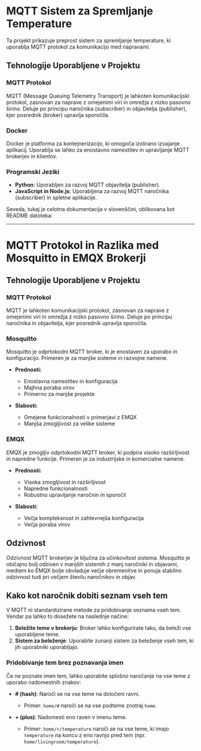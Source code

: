 # MQTT Sistem za Spremljanje Temperature

Ta projekt prikazuje preprost sistem za spremljanje temperature, ki uporablja MQTT protokol za komunikacijo med napravami.

## Tehnologije Uporabljene v Projektu

### MQTT Protokol
MQTT (Message Queuing Telemetry Transport) je lahkoten komunikacijski protokol, zasnovan za naprave z omejenimi viri in omrežja z nizko pasovno širino. Deluje po principu naročnika (subscriber) in objavitelja (publisher), kjer posrednik (broker) upravlja sporočila.

### Docker
Docker je platforma za kontejnerizacijo, ki omogoča izolirano izvajanje aplikacij. Uporablja se lahko za enostavno namestitev in upravljanje MQTT brokerjev in klientov.

### Programski Jeziki
- **Python**: Uporabljen za razvoj MQTT objavitelja (publisher).
- **JavaScript in Node.js**: Uporabljena za razvoj MQTT naročnika (subscriber) in spletne aplikacije.


Seveda, tukaj je celotna dokumentacija v slovenščini, oblikovana kot README datoteka:

---

# MQTT Protokol in Razlika med Mosquitto in EMQX Brokerji

## Tehnologije Uporabljene v Projektu

### MQTT Protokol
MQTT je lahkoten komunikacijski protokol, zasnovan za naprave z omejenimi viri in omrežja z nizko pasovno širino. Deluje po principu naročnika in objavitelja, kjer posrednik upravlja sporočila.

### Mosquitto
Mosquitto je odprtokodni MQTT broker, ki je enostaven za uporabo in konfiguracijo. Primeren je za manjše sisteme in razvojne namene.

- **Prednosti:**
  - Enostavna namestitev in konfiguracija
  - Majhna poraba virov
  - Primerno za manjše projekte

- **Slabosti:**
  - Omejene funkcionalnosti v primerjavi z EMQX
  - Manjša zmogljivost za velike sisteme

### EMQX
EMQX je zmogljiv odprtokodni MQTT broker, ki podpira visoko razširljivost in napredne funkcije. Primeren je za industrijske in komercialne namene.

- **Prednosti:**
  - Visoka zmogljivost in razširljivost
  - Napredne funkcionalnosti
  - Robustno upravljanje naročnin in sporočil

- **Slabosti:**
  - Večja kompleksnost in zahtevnejša konfiguracija
  - Večja poraba virov

## Odzivnost

Odzivnost MQTT brokerjev je ključna za učinkovitost sistema. Mosquitto je običajno bolj odziven v manjših sistemih z manj naročniki in objavami, medtem ko EMQX bolje obvladuje večje obremenitve in ponuja stabilno odzivnost tudi pri večjem številu naročnikov in objav.

## Kako kot naročnik dobiti seznam vseh tem

V MQTT ni standardizirane metode za pridobivanje seznama vseh tem. Vendar pa lahko to dosežete na naslednje načine:

1. **Beležite teme v brokerju**: Broker lahko konfigurirate tako, da beleži vse uporabljene teme.
2. **Sistem za beleženje**: Uporabite zunanji sistem za beleženje vseh tem, ki jih uporabniki uporabljajo.

### Pridobivanje tem brez poznavanja imen

Če ne poznate imen tem, lahko uporabite splošno naročanje na vse teme z uporabo nadomestnih znakov:

- **# (hash)**: Naroči se na vse teme na določeni ravni.
  - Primer: `home/#` naroči se na vse podteme znotraj `home`.
  
- **+ (plus)**: Nadomesti eno raven v imenu teme.
  - Primer: `home/+/temperature` naroči se na vse teme, ki imajo `temperature` na koncu z eno ravnjo pred tem (npr. `home/livingroom/temperature`).


